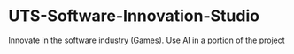 # UTS-Software-Innovation-Studio
Innovate in the software industry (Games). Use AI in a portion of the project
